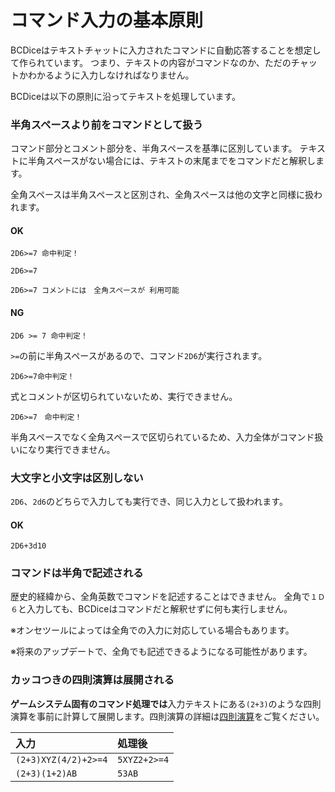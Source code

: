 # コマンド入力の基本原則

BCDiceはテキストチャットに入力されたコマンドに自動応答することを想定して作られています。
つまり、テキストの内容がコマンドなのか、ただのチャットかわかるように入力しなければなりません。

BCDiceは以下の原則に沿ってテキストを処理しています。

### 半角スペースより前をコマンドとして扱う

コマンド部分とコメント部分を、半角スペースを基準に区別しています。
テキストに半角スペースがない場合には、テキストの末尾までをコマンドだと解釈します。

全角スペースは半角スペースと区別され、全角スペースは他の文字と同様に扱われます。

#### OK
```
2D6>=7 命中判定！
```

```
2D6>=7
```

```
2D6>=7 コメントには　全角スペースが 利用可能
```

#### NG
```
2D6 >= 7 命中判定！
```
`>=`の前に半角スペースがあるので、コマンド`2D6`が実行されます。

```
2D6>=7命中判定！
```
式とコメントが区切られていないため、実行できません。


```
2D6>=7　命中判定！
```

半角スペースでなく全角スペースで区切られているため、入力全体がコマンド扱いになり実行できません。

### 大文字と小文字は区別しない

`2D6`、`2d6`のどちらで入力しても実行でき、同じ入力として扱われます。

#### OK
```
2D6+3d10
```

### コマンドは半角で記述される

歴史的経緯から、全角英数でコマンドを記述することはできません。
全角で`１Ｄ６`と入力しても、BCDiceはコマンドだと解釈せずに何も実行しません。

※オンセツールによっては全角での入力に対応している場合もあります。

※将来のアップデートで、全角でも記述できるようになる可能性があります。

### カッコつきの四則演算は展開される

**ゲームシステム固有のコマンド処理では**入力テキストにある`(2+3)`のような四則演算を事前に計算して展開します。四則演算の詳細は[四則演算](arithmetic.md)をご覧ください。

| 入力 | 処理後 |
| :---- | :---- |
|`(2+3)XYZ(4/2)+2>=4` | `5XYZ2+2>=4`|
| `(2+3)(1+2)AB` | `53AB` |

